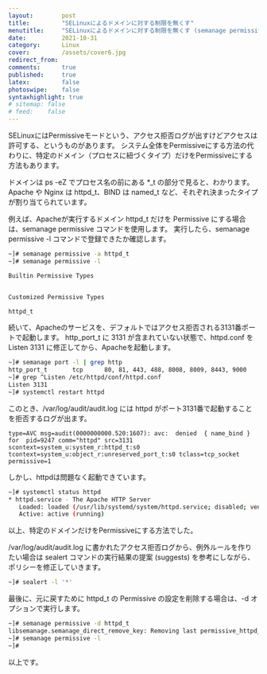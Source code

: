 ```yaml
---
layout:        post
title:         "SELinuxによるドメインに対する制限を無くす"
menutitle:     "SELinuxによるドメインに対する制限を無くす (semanage permissive)"
date:          2021-10-31
category:      Linux
cover:         /assets/cover6.jpg
redirect_from:
comments:      true
published:     true
latex:         false
photoswipe:    false
syntaxhighlight: true
# sitemap: false
# feed:    false
---
```


SELinuxにはPermissiveモードという、アクセス拒否ログが出すけどアクセスは許可する、というものがあります。
システム全体をPermissiveにする方法の代わりに、特定のドメイン（プロセスに紐づくタイプ）だけをPermissiveにする方法もあります。

ドメインは ps -eZ でプロセス名の前にある *_t の部分で見ると、わかります。
Apache や Nginx は httpd_t、BIND は named_t など、それぞれ決まったタイプが割り当てられています。

例えば、Apacheが実行するドメイン httpd_t だけを Permissive にする場合は、semanage permissive コマンドを使用します。
実行したら、semanage permissive -l コマンドで登録できたか確認します。
```bash
~]# semanage permissive -a httpd_t
~]# semanage permissive -l

Builtin Permissive Types


Customized Permissive Types

httpd_t
```

<!--
~]# semodule -l | grep permissive
permissive_httpd_t
permissivedomains
-->

続いて、Apacheのサービスを、デフォルトではアクセス拒否される3131番ポートで起動します。
http_port_t に 3131 が含まれていない状態で、httpd.conf を Listen 3131 に修正してから、Apacheを起動します。
```bash
~]# semanage port -l | grep http
http_port_t       tcp      80, 81, 443, 488, 8008, 8009, 8443, 9000
~]# grep ^Listen /etc/httpd/conf/httpd.conf
Listen 3131
~]# systemctl restart httpd
```

このとき、/var/log/audit/audit.log には httpd がポート3131番で起動することを拒否するログが出ます。
```
type=AVC msg=audit(0000000000.520:1607): avc:  denied  { name_bind } for  pid=9247 comm="httpd" src=3131 scontext=system_u:system_r:httpd_t:s0 tcontext=system_u:object_r:unreserved_port_t:s0 tclass=tcp_socket permissive=1
```
しかし、httpdは問題なく起動できています。
```bash
~]# systemctl status httpd
* httpd.service - The Apache HTTP Server
   Loaded: loaded (/usr/lib/systemd/system/httpd.service; disabled; vendor preset: disabled)
   Active: active (running)
```
以上、特定のドメインだけをPermissiveにする方法でした。

/var/log/audit/audit.log に書かれたアクセス拒否ログから、例外ルールを作りたい場合は sealert コマンドの実行結果の提案 (suggests) を参考にしながら、ポリシーを修正していきます。

```bash
~]# sealert -l '*'
```

最後に、元に戻すために httpd_t の Permissive の設定を削除する場合は、-d オプションで実行します。
```bash
~]# semanage permissive -d httpd_t
libsemanage.semanage_direct_remove_key: Removing last permissive_httpd_t module (no other permissive_httpd_t module exists at another priority).
~]# semanage permissive -l
~]#
```

以上です。
